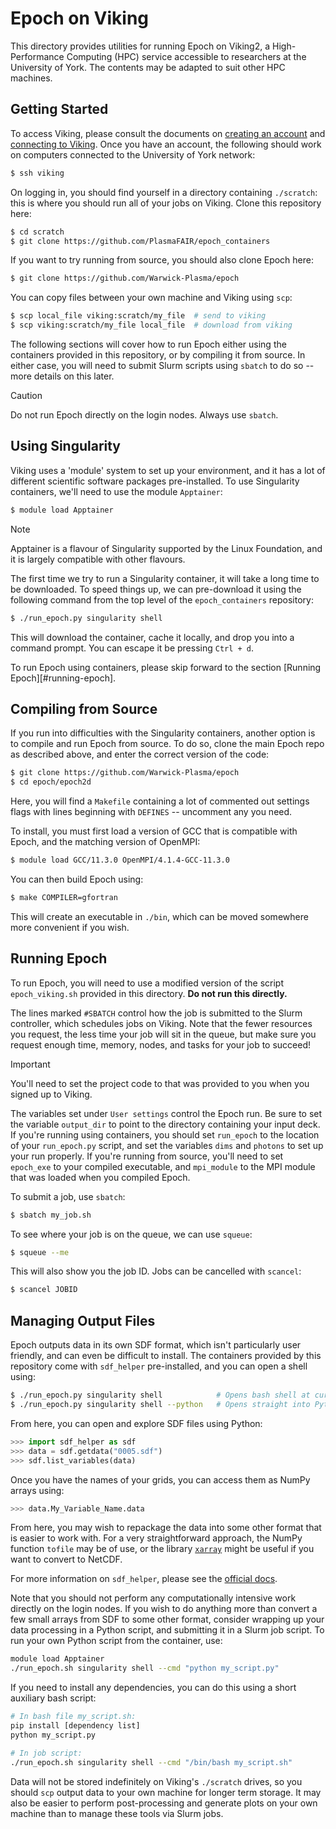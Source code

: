 # Epoch on Viking

This directory provides utilities for running Epoch on Viking2, a High-Performance
Computing (HPC) service accessible to researchers at the University of York. The
contents may be adapted to suit other HPC machines.

## Getting Started

To access Viking, please consult the documents on [creating an account][account] and
[connecting to Viking][connect]. Once you have an account, the following should work on
computers connected to the University of York network:

```bash
$ ssh viking
```

On logging in, you should find yourself in a directory containing `./scratch`: this is
where you should run all of your jobs on Viking. Clone this repository here:

```bash
$ cd scratch
$ git clone https://github.com/PlasmaFAIR/epoch_containers
```

If you want to try running from source, you should also clone Epoch here:

```bash
$ git clone https://github.com/Warwick-Plasma/epoch
```

You can copy files between your own machine and Viking using `scp`:

```bash
$ scp local_file viking:scratch/my_file  # send to viking
$ scp viking:scratch/my_file local_file  # download from viking
```

The following sections will cover how to run Epoch either using the containers provided
in this repository, or by compiling it from source. In either case, you will need to
submit Slurm scripts using `sbatch` to do so -- more details on this later.

> [!CAUTION]
> Do not run Epoch directly on the login nodes. Always use `sbatch`.

## Using Singularity

Viking uses a 'module' system to set up your environment, and it has a lot of different
scientific software packages pre-installed. To use Singularity containers, we'll need to
use the module `Apptainer`:

```bash
$ module load Apptainer
```

> [!NOTE]
> Apptainer is a flavour of Singularity supported by the Linux Foundation, and it is
  largely compatible with other flavours.

The first time we try to run a Singularity container, it will take a long time to be
downloaded. To speed things up, we can pre-download it using the following command from
the top level of the `epoch_containers` repository:

```bash
$ ./run_epoch.py singularity shell
```

This will download the container, cache it locally, and drop you into a command prompt.
You can escape it be pressing `Ctrl + d`.

To run Epoch using containers, please skip forward to the section
[Running Epoch][#running-epoch].

## Compiling from Source

If you run into difficulties with the Singularity containers, another option is to
compile and run Epoch from source. To do so, clone the main Epoch repo as described
above, and enter the correct version of the code:

```bash
$ git clone https://github.com/Warwick-Plasma/epoch
$ cd epoch/epoch2d
```

Here, you will find a `Makefile` containing a lot of commented out settings flags with
lines beginning with `DEFINES` -- uncomment any you need.

To install, you must first load a version of GCC that is compatible with Epoch, and the
matching version of OpenMPI:

```bash
$ module load GCC/11.3.0 OpenMPI/4.1.4-GCC-11.3.0
```

You can then build Epoch using:

```bash
$ make COMPILER=gfortran
```

This will create an executable in `./bin`, which can be moved somewhere more convenient
if you wish.

## Running Epoch

To run Epoch, you will need to use a modified version of the script `epoch_viking.sh`
provided in this directory. **Do not run this directly.**

The lines marked `#SBATCH` control how the job is submitted to the Slurm controller,
which schedules jobs on Viking. Note that the fewer resources you request, the less time
your job will sit in the queue, but make sure you request enough time, memory, nodes,
and tasks for your job to succeed!

> [!IMPORTANT]
> You'll need to set the project code to that was provided to you when you signed up to
  Viking.

The variables set under `User settings` control the Epoch run. Be sure to set the
variable `output_dir` to point to the directory containing your input deck. If you're
running using containers, you should set `run_epoch` to the location of your
`run_epoch.py` script, and set the variables `dims` and `photons` to set up your run
properly. If you're running from source, you'll need to set `epoch_exe` to your compiled
executable, and `mpi_module` to the MPI module that was loaded when you compiled Epoch.

To submit a job, use `sbatch`:

```bash
$ sbatch my_job.sh
```

To see where your job is on the queue, we can use `squeue`:

```bash
$ squeue --me
```

This will also show you the job ID. Jobs can be cancelled with `scancel`:

```bash
$ scancel JOBID
```

## Managing Output Files

Epoch outputs data in its own SDF format, which isn't particularly user friendly, and
can even be difficult to install. The containers provided by this repository come with
`sdf_helper` pre-installed, and you can open a shell using:

```bash
$ ./run_epoch.py singularity shell            # Opens bash shell at current directory.
$ ./run_epoch.py singularity shell --python   # Opens straight into Python interpreter.
```

From here, you can open and explore SDF files using Python:

```python
>>> import sdf_helper as sdf
>>> data = sdf.getdata("0005.sdf")
>>> sdf.list_variables(data)
```

Once you have the names of your grids, you can access them as NumPy arrays using:

```python
>>> data.My_Variable_Name.data
```

From here, you may wish to repackage the data into some other format that is easier to
work with. For a very straightforward approach, the NumPy function `tofile` may be of
use, or the library [`xarray`][xarray] might be useful if you want to convert to NetCDF.

For more information on `sdf_helper`, please see the [official docs][sdf].

Note that you should not perform any computationally intensive work directly on the
login nodes. If you wish to do anything more than convert a few small arrays from SDF to
some other format, consider wrapping up your data processing in a Python script, and
submitting it in a Slurm job script. To run your own Python script from the container,
use:

```bash
module load Apptainer
./run_epoch.sh singularity shell --cmd "python my_script.py"
```

If you need to install any dependencies, you can do this using a short auxiliary bash
script:

```bash
# In bash file my_script.sh:
pip install [dependency list]
python my_script.py

# In job script:
./run_epoch.sh singularity shell --cmd "/bin/bash my_script.sh"
```

Data will not be stored indefinitely on Viking's `./scratch` drives, so you should `scp`
output data to your own machine for longer term storage. It may also be easier to
perform post-processing and generate plots on your own machine than to manage these
tools via Slurm jobs.

[account]: https://vikingdocs.york.ac.uk/getting_started/creating_accounts.html
[connect]: https://vikingdocs.york.ac.uk/getting_started/connecting_to_viking.html
[sdf]: https://epochpic.github.io/documentation/visualising_output/python.html
[xarray]: https://docs.xarray.dev/en/stable/
